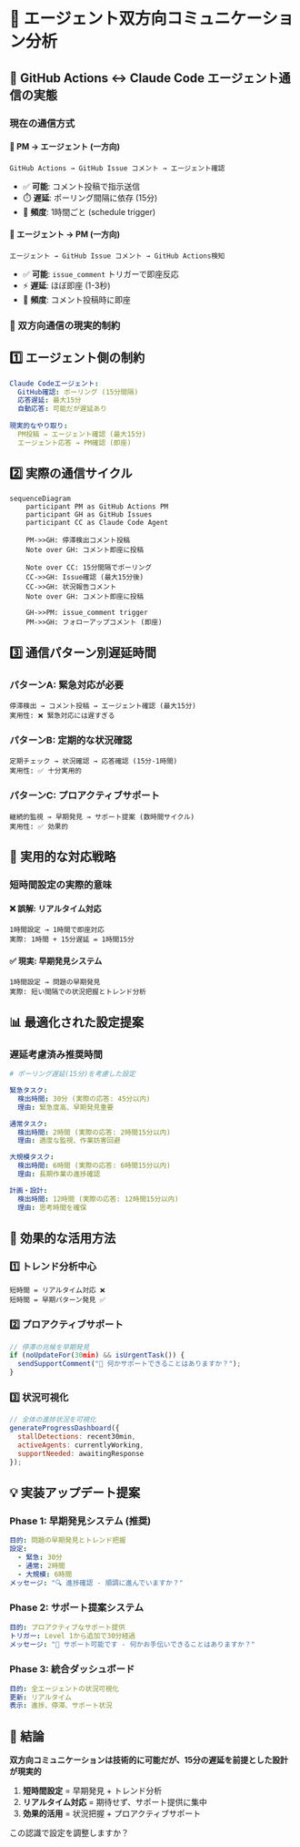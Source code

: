 # 🔄 エージェント双方向コミュニケーション分析

## 🤔 GitHub Actions ↔ Claude Code エージェント通信の実態

### 現在の通信方式

#### 📝 PM → エージェント (一方向)
```
GitHub Actions → GitHub Issue コメント → エージェント確認
```
- ✅ **可能**: コメント投稿で指示送信
- ⏱️ **遅延**: ポーリング間隔に依存 (15分)
- 🔄 **頻度**: 1時間ごと (schedule trigger)

#### 💬 エージェント → PM (一方向)
```
エージェント → GitHub Issue コメント → GitHub Actions検知
```
- ✅ **可能**: `issue_comment` トリガーで即座反応
- ⚡ **遅延**: ほぼ即座 (1-3秒)
- 🔄 **頻度**: コメント投稿時に即座

### 🚨 双方向通信の現実的制約

## 1️⃣ **エージェント側の制約**
```yaml
Claude Codeエージェント:
  GitHub確認: ポーリング (15分間隔)
  応答遅延: 最大15分
  自動応答: 可能だが遅延あり
  
現実的なやり取り:
  PM投稿 → エージェント確認 (最大15分)
  エージェント応答 → PM確認 (即座)
```

## 2️⃣ **実際の通信サイクル**
```mermaid
sequenceDiagram
    participant PM as GitHub Actions PM
    participant GH as GitHub Issues
    participant CC as Claude Code Agent
    
    PM->>GH: 停滞検出コメント投稿
    Note over GH: コメント即座に投稿
    
    Note over CC: 15分間隔でポーリング
    CC->>GH: Issue確認 (最大15分後)
    CC->>GH: 状況報告コメント
    Note over GH: コメント即座に投稿
    
    GH->>PM: issue_comment trigger
    PM->>GH: フォローアップコメント (即座)
```

## 3️⃣ **通信パターン別遅延時間**

### パターンA: 緊急対応が必要
```
停滞検出 → コメント投稿 → エージェント確認 (最大15分)
実用性: ❌ 緊急対応には遅すぎる
```

### パターンB: 定期的な状況確認
```
定期チェック → 状況確認 → 応答確認 (15分-1時間)
実用性: ✅ 十分実用的
```

### パターンC: プロアクティブサポート
```
継続的監視 → 早期発見 → サポート提案 (数時間サイクル)
実用性: ✅ 効果的
```

## 🎯 実用的な対応戦略

### 短時間設定の実際的意味

#### ❌ 誤解: リアルタイム対応
```
1時間設定 → 1時間で即座対応
実際: 1時間 + 15分遅延 = 1時間15分
```

#### ✅ 現実: 早期発見システム
```
1時間設定 → 問題の早期発見
実際: 短い間隔での状況把握とトレンド分析
```

## 📊 最適化された設定提案

### 遅延考慮済み推奨時間

```yaml
# ポーリング遅延(15分)を考慮した設定

緊急タスク:
  検出時間: 30分 (実際の応答: 45分以内)
  理由: 緊急度高、早期発見重要

通常タスク:
  検出時間: 2時間 (実際の応答: 2時間15分以内)  
  理由: 適度な監視、作業妨害回避

大規模タスク:
  検出時間: 6時間 (実際の応答: 6時間15分以内)
  理由: 長期作業の進捗確認

計画・設計:
  検出時間: 12時間 (実際の応答: 12時間15分以内)
  理由: 思考時間を確保
```

## 🔧 効果的な活用方法

### 1️⃣ **トレンド分析中心**
```
短時間 = リアルタイム対応 ❌
短時間 = 早期パターン発見 ✅
```

### 2️⃣ **プロアクティブサポート**
```javascript
// 停滞の兆候を早期発見
if (noUpdateFor(30min) && isUrgentTask()) {
  sendSupportComment("🤝 何かサポートできることはありますか？");
}
```

### 3️⃣ **状況可視化**
```javascript
// 全体の進捗状況を可視化
generateProgressDashboard({
  stallDetections: recent30min,
  activeAgents: currentlyWorking,
  supportNeeded: awaitingResponse
});
```

## 💡 実装アップデート提案

### Phase 1: 早期発見システム (推奨)
```yaml
目的: 問題の早期発見とトレンド把握
設定: 
  - 緊急: 30分
  - 通常: 2時間
  - 大規模: 6時間
メッセージ: "🔍 進捗確認 - 順調に進んでいますか？"
```

### Phase 2: サポート提案システム
```yaml
目的: プロアクティブなサポート提供
トリガー: Level 1から追加で30分経過
メッセージ: "🤝 サポート可能です - 何かお手伝いできることはありますか？"
```

### Phase 3: 統合ダッシュボード
```yaml
目的: 全エージェントの状況可視化
更新: リアルタイム
表示: 進捗、停滞、サポート状況
```

## 🎯 結論

**双方向コミュニケーションは技術的に可能だが、15分の遅延を前提とした設計が現実的**

1. **短時間設定** = 早期発見 + トレンド分析
2. **リアルタイム対応** = 期待せず、サポート提供に集中
3. **効果的活用** = 状況把握 + プロアクティブサポート

この認識で設定を調整しますか？